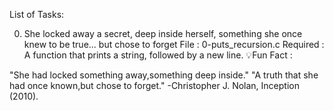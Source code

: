 List of Tasks:    

0. She locked away a secret, deep inside herself, something she once knew to be true... but chose to forget
File : 0-puts_recursion.c
Required : A function that prints a string, followed by a new line.
💡Fun Fact :

"She had locked something away,something deep inside."
"A truth that she had once known,but chose to forget."
-Christopher J. Nolan, Inception (2010).
